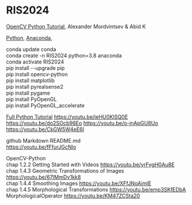 # RIS2024

[OpenCV Python Tutorial](https://opencv24-python-tutorials.readthedocs.io/_/downloads/en/stable/pdf/), Alexander Mordvintsev & Abid K <br>

[Python](https://www.python.org/), [Anaconda](https://www.anaconda.com/),

conda update conda<br>
conda create -n RIS2024 python=3.8 anaconda<br>
conda activate RIS2024<br>
pip install --upgrade pip<br>
pip install opencv-python<br>
pip install matplotlib<br>
pip install pyrealsense2<br>
pip install pygame<br>
pip install PyOpenGL<br>
pip install PyOpenGL_accelerate<br>

[Full Python Tutorial](https://drive.google.com/open?id=1eWCa8n5kukfqEwhwYCbY-U_8deloT6Pg) 
https://youtu.be/ieHU0KlSQ0E
https://youtu.be/do2SOcb96Eo
https://youtu.be/o-jnApGU8Uo 
https://youtu.be/CkGW5W4eE6I


github Markdown README.md<br> 
https://youtu.be/fFfurJGcNlo

OpenCV-Python<br>
chap 1.2.2 Getting Started with Videos https://youtu.be/yrFvgH0Au8E <br>
chap 1.4.3 Geometric Transformations of Images https://youtu.be/67IMmDy1kk8 <br>
chap 1.4.4 Smoothing Images https://youtu.be/XFfJNoAimlE <br> 
chap 1.4.5 Morphological Transformations https://youtu.be/emp3SKfEDbA <br>
MorphologicalOperator https://youtu.be/KM47ZCSta20 <br>
